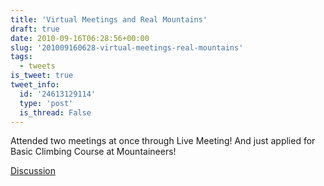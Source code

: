 ```yaml
---
title: 'Virtual Meetings and Real Mountains'
draft: true
date: 2010-09-16T06:28:56+00:00
slug: '201009160628-virtual-meetings-real-mountains'
tags:
  - tweets
is_tweet: true
tweet_info:
  id: '24613129114'
  type: 'post'
  is_thread: False
---
```




Attended two meetings at once through Live Meeting! And just applied for Basic Climbing Course at Mountaineers!

[Discussion](https://x.com/sytelus/status/24613129114)
